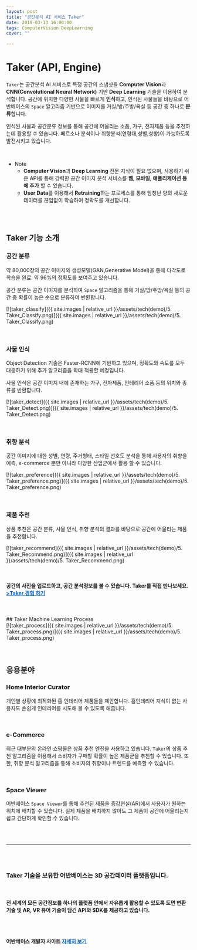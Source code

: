 ```yaml
---
layout: post
title: "공간분석 AI 서비스 Taker"
date: 2019-03-13 16:00:00
tags: ComputerVision DeepLearning
cover: ""

---
```


# Taker (API, Engine)

`Taker`는 공간분석 AI 서비스로 특정 공간의 스냅샷을 **Computer Vision**과 **CNN(Convolutional Neural Network)** 기반 **Deep Learning** 기술을 이용하여 분석합니다. 공간에 위치한 다양한 사물을 빠르게 **인식**하고, 인식된 사물들을 바탕으로 어반베이스의 `Space` 알고리즘 기반으로 이미지를 거실/방/주방/욕실 등 공간 중 하나로 **분류**합니다. 

인식된 사물과 공간분류 정보를 통해 공간에 어울리는 소품, 가구, 전자제품 등을 추천하는데 활용할 수 있습니다. 페르소나 분석이나 취향분석(연령대,성별,성향)이 가능하도록 발전시키고 있습니다.

<br>

* Note
  * **Computer Vision**과 **Deep Learning** 전문 지식이 필요 없으며, 사용하기 쉬운 API를 통해 강력한 공간 이미지 분석 서비스를 **웹, 모바일, 애플리케이션 등에 추가** 할 수 있습니다.
  * **User Data**를 이용해서 **Retraining**하는 프로세스를 통해 엄청난 양의 새로운 데이터를 끊임없이 학습하여 정확도를 개선합니다.

<br>
<br>


## Taker 기능 소개 


### 공간 분류

약 80,000장의 공간 이미지와 생성모델(GAN,Generative Model)을 통해 다각도로 학습을 완료. 약 96%의 정확도를 보여주고 있습니다.

공간 분류는 공간 이미지를 분석하여 `Space` 알고리즘을 통해 거실/방/주방/욕실 등의 공간 중 확률이 높은 순으로 분류하여 반환합니다.

[![taker_classify]({{ site.images | relative_url }}/assets/tech(demo)/5. Taker_Classify.png)]({{ site.images | relative_url }}/assets/tech(demo)/5. Taker_Classify.png)

<br>

### 사물 인식

Object Detection 기술은 Faster-RCNN에 기반하고 있으며, 정확도와 속도를 모두 대응하기 위해 추가 알고리즘을 확대 적용할 예정입니다.

사물 인식은 공간 이미지 내에 존재하는 가구, 전자제품, 인테리어 소품 등의 위치와 종류를 반환합니다.

[![taker_detect]({{ site.images | relative_url }}/assets/tech(demo)/5. Taker_Detect.png)]({{ site.images | relative_url }}/assets/tech(demo)/5. Taker_Detect.png)



<br>

### 취향 분석

공간 이미지에 대한 성별, 연령, 주거형태, 스타일 선호도 분석을 통해 사용자의 취향을 예측, e-commerce 뿐만 아니라 다양한 산업군에서 활용 할 수 있습니다.

[![taker_preference]({{ site.images | relative_url }}/assets/tech(demo)/5. Taker_preference.png)]({{ site.images | relative_url }}/assets/tech(demo)/5. Taker_preference.png)

<br>

### 제품 추천

상품 추천은 공간 분류, 사물 인식, 취향 분석의 결과를 바탕으로 공간에 어울리는 제품을 추천합니다.

[![taker_recommend]({{ site.images | relative_url }}/assets/tech(demo)/5. Taker_Recommend.png)]({{ site.images | relative_url }}/assets/tech(demo)/5. Taker_Recommend.png)

<br>


<h4> 공간의 사진을 업로드하고, 공간 분석정보를 볼 수 있습니다. Taker를 직접 만나보세요. 
<br>
<a href="https://developer.urbanbase.com/products/space/" target="_blank" style="color: #0366d6;"> >Taker 경험 하기</a> </h4>
     

<br>
<br>
## Taker Machine Learning Process
<br>
[![taker_process]({{ site.images | relative_url }}/assets/tech(demo)/5. Taker_process.png)]({{ site.images | relative_url }}/assets/tech(demo)/5. Taker_process.png)

<br>
<br>
<br>

## 응용분야
### Home Interior Curator
개인별 상황에 최적화된 홈 인테리어 제품들을 제안합니다. 홈인테리어 지식이 없는 사용자도 손쉽게 인테리어를 시도해 볼 수 있도록 해줍니다.

<br>

### e-Commerce
최근 대부분의 온라인 쇼핑몰은 상품 추천 엔진을 사용하고 있습니다. `Taker`의 상품 추천 알고리즘을 이용해서 소비자가 구매할 확률이 높은 제품군을 추천할 수 있습니다. 또한, 취향 분석 알고리즘을 통해 소비자의 취향이나 트렌드를 예측할 수 있습니다. 

<br>

### Space Viewer
어반베이스 `Space Viewer`를 통해 추천된 제품을 증강현실(AR)에서 사용자가 원하는 위치에 배치할 수 있습니다. 실제 제품을 배치하지 않아도 그 제품이 공간에 어울리는지 쉽고 간단하게 확인할 수 있습니다.


<br>
<br>

<hr>
<br>
<br>
<h3>
Taker 기술을 보유한 어반베이스는 3D 공간데이터 플랫폼입니다.
</h3>
<br>
<h4>
전 세계의 모든 공간정보를 하나의 플랫폼 안에서 자유롭게 활용할 수 있도록 도면 변환 기술 및 AR, VR 뷰어 기술이 담긴 API와 SDK를 제공하고 있습니다.<br>
<br>
<br>

<Br>


어반베이스 개발자 사이트 <a href="https://developer.urbanbase.com" target="_blank" style="color: #0366d6;"> 자세히 보기</a>
</h4>
<br><br><br>
